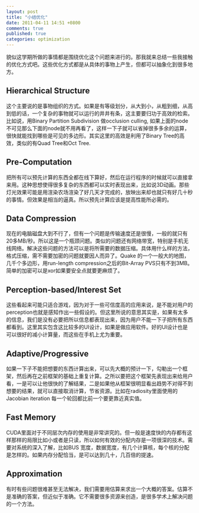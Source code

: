 ```yaml
---
layout: post
title: "小结优化"
date: 2011-04-11 14:51 +0800
comments: true
published: true
categories: optimization
---
```


貌似这学期所做的事情都是围绕优化这个问题来进行的。那我就来总结一些我接触的优化方式吧。这些优化方式都是从具体的事物上产生，但都可以抽象化到很多地方。

## Hierarchical Structure



这个主要说的是事物组织的方式。如果是有等级划分，从大到小，从粗到细，从高到低的话，一个复杂的事物就可以运行的井井有条，这主要要归功于高效的检索。比如说，用Binary Partition Subdivision 做occlusion culling, 如果上面的node 不可见那么下面的node就不用再看了，这样一下子就可以省掉很多多余的运算，很快就能找到哪些是可见的多边形。其实这里的高效是利用了Binary Tree的高效，类似的有Quad Tree和Oct Tree.

## Pre-Computation

把所有可以预先计算的东西全都在线下算好，然后在运行程序的时候就可以直接拿来用。这种思想使得很多复杂的东西都可以实时表现出来，比如说3D动画。那些灯光效果可能是用渲染农场渲染了好几天才完成的，放映出来却也就只有好几十秒的事情。但效果是相当的逼真。所以预先计算应该是提高性能所必需的。

## Data Compression

现在的电脑磁盘大到不行了，但有一个问题是传输速度还是很慢，一般的就只有20多MB/秒。所以这是一个瓶颈问题。类似的问题还有网络带宽，特别是手机无线网络。解决这些问题的方法可以是将所需要的数据压缩。具体用什么样的方法，格式压缩，需不需要加密的问题就要因人而异了。Quake 的一个一般大的地图，几千个多边形，用run-length compression之后的Bit-Array PVS只有不到3MB。简单的加密可以是xor如果要安全点就要更麻烦了。

## Perception-based/Interest Set

这些看起来可能只适合游戏，因为对于一些可信度高的应用来说，是不能对用户的perception也就是感知作出一些假设的。但这里所说的意思其实是，如果有太多的信息，我们是没有必要把所以信息都表现出来，因为用户不能一下子把所有东西都看到。这里其实包含这比较多的UI设计，如果是做应用软件。好的UI设计也是可以很好的减小计算量，而这些在手机上尤为重要。

## Adaptive/Progressive

如果一下子不能把想要的东西计算出来，可以先大概的预计一下，勾勒出一个框架，然后再在之前框架的基础上重复计算。之所以要把这个框架先表现出来给用户看，一是可以让他很快的了解结果，二是如果他从框架很明显看出趋势不对得不到想要的结果，就可以直接取消计算，节省资源。比如在radiosity里面使用的Jacobian iteration 每一个轮回都比前一个要更靠近真实值。

## Fast Memory

CUDA里面对于不同层次内存的使用是非常讲究的。但一般是速度快的内存都有这样那样的局限比如小或者是只读，所以如何有效的分配内存是一项很深的技术。需要对系统的深入了解，比如BUS 宽度，数据宽度，有几个计算核，每个核的分配是怎样的。如果内存分配恰当，是可以达到几十，几百倍的提速。

## Approximation

有时有些问题很难甚至无法解决，我们需要用估算来求出一个大概的答案。估算不是准确的答案，但近似于准确。它不需要很多资源来创造，是很多学术上解决问题的一个方法。
